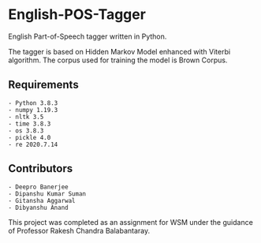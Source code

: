 # English-POS-Tagger

English Part-of-Speech tagger written in Python.

The tagger is based on Hidden Markov Model enhanced with Viterbi algorithm. The corpus used for training the model is Brown Corpus.

## Requirements

    - Python 3.8.3
    - numpy 1.19.3
    - nltk 3.5
    - time 3.8.3
    - os 3.8.3
    - pickle 4.0
    - re 2020.7.14

## Contributors

    - Deepro Banerjee
    - Dipanshu Kumar Suman
    - Gitansha Aggarwal
    - Dibyanshu Anand

This project was completed as an assignment for WSM under the guidance of Professor Rakesh Chandra Balabantaray.
